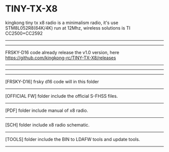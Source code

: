 # TINY-TX-X8
kingkong tiny tx x8 radio is a minimalism radio, it's use STM8L052R8(64K/4K) run at 12Mhz, wireless solutions is TI CC2500+CC2592





*************************************************************************
*************************************************************************
FRSKY-D16 code already release the v1.0 version, here https://github.com/kingkong-rc/TINY-TX-X8/releases
*************************************************************************
*************************************************************************

*************************************************************************
[FRSKY-D16] frsky d16 code will in this folder
*************************************************************************
[OFFICIAL FW] folder include the official S-FHSS files.
*************************************************************************
[PDF] folder include manual of x8 radio.
*************************************************************************
[SCH] folder include x8 radio schematic.
*************************************************************************
[TOOLS] folder include the BIN to LDAFW tools and update tools.
*************************************************************************




